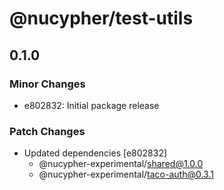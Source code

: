 # @nucypher/test-utils

## 0.1.0

### Minor Changes

- e802832: Initial package release

### Patch Changes

- Updated dependencies [e802832]
  - @nucypher-experimental/shared@1.0.0
  - @nucypher-experimental/taco-auth@0.3.1
